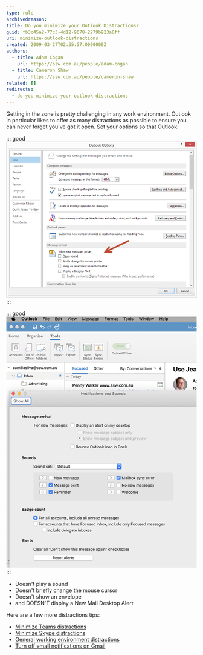 ```yaml
---
type: rule
archivedreason:
title: Do you minimize your Outlook Distractions?
guid: fb3c45a2-77c3-4d12-9678-2279b923a0ff
uri: minimize-outlook-distractions
created: 2009-03-27T02:55:57.0000000Z
authors:
  - title: Adam Cogan
    url: https://ssw.com.au/people/adam-cogan
  - title: Cameron Shaw
    url: https://ssw.com.au/people/cameron-shaw
related: []
redirects:
  - do-you-minimize-your-outlook-distractions
---
```


Getting in the zone is pretty challenging in any work environment. Outlook in particular likes to offer as many distractions as possible to ensure you can never forget you've got it open. Set your options so that Outlook:

<!--endintro-->

::: good  
![Figure: Good Example - Turn off Outlook distractions on Windows](OutlookDistractions.png)  
:::

::: good  
![Figure: Good Example - Turn off Outlook distractions on a Mac](minimize-outlook-distractions-mac.jpg)  
:::

- Doesn't play a sound
- Doesn't briefly change the mouse cursor
- Doesn't show an envelope
- and DOESN'T display a New Mail Desktop Alert

Here are a few more distractions tips:

- [Minimize Teams distractions](/do-you-minimize-team-distractions)
- [Minimize Skype distractions](/minimize-skype-distractions)
- [General working environment distractions](/do-you-deal-with-distractions)
- [Turn off email notifications on Gmail](https://support.google.com/mail/answer/1075549)
